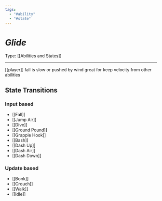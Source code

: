 ```yaml
---
tags:
  - "#ability"
  - "#state"
---
```

# _Glide_

Type: [[Abilities and States]]

----


[[player]] fall is slow or pushed by wind
great for keep velocity from other abilities

## State Transitions

### Input based

* [[Fall]]
* [[Jump Air]]
* [[Dive]]
* [[Ground Pound]]
* [[Grapple Hook]]
* [[Bash]]
* [[Dash Up]]
* [[Dash Air]]
* [[Dash Down]]

### Update based

* [[Bonk]]
* [[Crouch]]
* [[Walk]]
* [[Idle]]